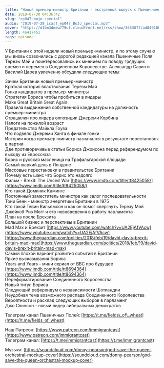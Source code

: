 ```yaml
---
title: "Новый премьер-министр Британии - экстренный выпуск с Пшеничными Полями"
date: 2019-07-30 04:36:42
slug: "ep047-bojo-special"
audio: "2019-07-28_icast_ep047_BoJo_special.mp3"
cover: "https://d1bm3dmew779uf.cloudfront.net/rss/show/2683877/ad8491808fd5d2fad6e14f544462250a.png"
length: 46417451
tags: episode
---
```

У Британии с этой недели новый премьер-министр, и по этому случаю мы вновь созвонились с дорогой редакцией канала Пшеничные Поля Терезы Мэй и поинтересовались их мнением по поводу грядущих времен и перемен в Соединенном Королевстве. Александр Савин и Василий Царев увлеченно обсудили следующие темы:  
  
Зачем Британии новый премьер-министр  
Краткая история властвования Терезы Мэй  
Гонка кандидатов в премьер-министры  
Стратегия Бориса чтобы пробиться в лидеры  
Make Great Britain Great Again  
Правила выдвижения собственной кандидатуры на должность премьер-министра  
Страшилки про лидера оппозиции Джереми Корбина  
Налоги на пожилой возраст  
Предательство Майкла Гоува  
Что подвело Джереми Ханта в финале гонки  
Истории когда премьер-министр назначался в результате перестановок в партии  
Две противоречивые статьи Бориса Джонсона перед референдумом по выходу из Евросоюза  
Борис и русская масленица на Трафальгарской площади  
Самый жаркий день в Лондоне  
Массовые перестановки в правительстве Британии  
Почему есть шанс что Борис это надолго  
Фильм - Brexit: The Uncivil War [https://www.imdb.com/title/tt8425058/](https://www.imdb.com/title/tt8425058/)  
Кто такой Доминик Камингс  
Постоянный заместитель министра как залог последовательности  
Тони Бенн - министр энергетики Британии в 1975  
Кто такой Гевин Вильямсон и как он помог свергнуть Терезу Мэй  
Джейкоб Риз Могг и его нововведения в работу парламента  
План на после Брекзита  
Большой бизнес и перспективы в Британии  
Mad Max и Брекзит [https://www.youtube.com/watch?v=UA2EjAfVAcw](https://www.youtube.com/watch?v=UA2EjAfVAcw)  
[https://www.theguardian.com/politics/2018/feb/19/david-davis-brexit-britain-mad-max](https://www.theguardian.com/politics/2018/feb/19/david-davis-brexit-britain-mad-max)  
Самый плохой вариант развития событий в Британии  
Яркие высказывания Бориса  
Years and Years - мини сериал от BBC про будущее [https://www.imdb.com/title/tt8694364](https://www.imdb.com/title/tt8694364)  
Переформатирование Соединенного Королевства  
Новый титул Бориса  
Следующий референдум о независимости Шотландии  
Неудобная тема возможного распада Соединенного Королевства  
Вероятности и расклад следующих выборов в парламент  
Джо Свинсон - новый лидер либеральных демократов  
  
Телеграм канал Пшеничных Полей: [https://t.me/fields\_of\_wheat](https://t.me/fields_of_wheat)  
  
Наш Патреон: [https://www.patreon.com/immigrantcast](https://www.patreon.com/immigrantcast)  
Телеграм канал: [https://t.me/immigrantcast](https://t.me/immigrantcast)  
  
Музыка: [https://soundcloud.com/donny-pearson/god-save-the-queen-orchestral-mockup-cover](https://soundcloud.com/donny-pearson/god-save-the-queen-orchestral-mockup-cover)

